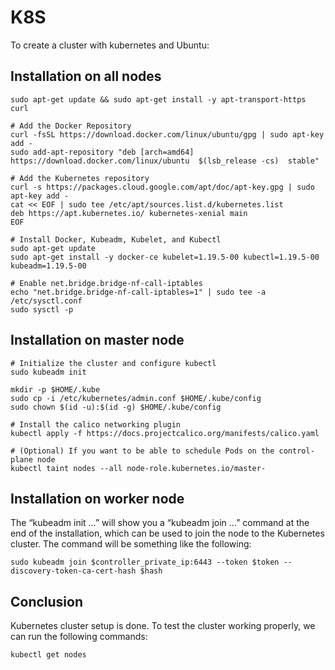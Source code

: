 # K8S

To create a cluster with kubernetes and Ubuntu:

## Installation on all nodes

```
sudo apt-get update && sudo apt-get install -y apt-transport-https curl 

# Add the Docker Repository
curl -fsSL https://download.docker.com/linux/ubuntu/gpg | sudo apt-key add - 
sudo add-apt-repository "deb [arch=amd64] https://download.docker.com/linux/ubuntu  $(lsb_release -cs)  stable" 

# Add the Kubernetes repository
curl -s https://packages.cloud.google.com/apt/doc/apt-key.gpg | sudo apt-key add - 
cat << EOF | sudo tee /etc/apt/sources.list.d/kubernetes.list 
deb https://apt.kubernetes.io/ kubernetes-xenial main 
EOF 

# Install Docker, Kubeadm, Kubelet, and Kubectl 
sudo apt-get update 
sudo apt-get install -y docker-ce kubelet=1.19.5-00 kubectl=1.19.5-00 kubeadm=1.19.5-00 

# Enable net.bridge.bridge-nf-call-iptables
echo "net.bridge.bridge-nf-call-iptables=1" | sudo tee -a /etc/sysctl.conf 
sudo sysctl -p 
```

## Installation on master node

```
# Initialize the cluster and configure kubectl
sudo kubeadm init

mkdir -p $HOME/.kube
sudo cp -i /etc/kubernetes/admin.conf $HOME/.kube/config
sudo chown $(id -u):$(id -g) $HOME/.kube/config

# Install the calico networking plugin
kubectl apply -f https://docs.projectcalico.org/manifests/calico.yaml

# (Optional) If you want to be able to schedule Pods on the control-plane node
kubectl taint nodes --all node-role.kubernetes.io/master-
```

## Installation on worker node
The “kubeadm init …” will show you a “kubeadm join …” command at the end of the installation, which can be used to join the node to the Kubernetes cluster. The command will be something like the following:

```
sudo kubeadm join $controller_private_ip:6443 --token $token --discovery-token-ca-cert-hash $hash   
```

## Conclusion
Kubernetes cluster setup is done. To test the cluster working properly, we can run the following commands:

```
kubectl get nodes
```

